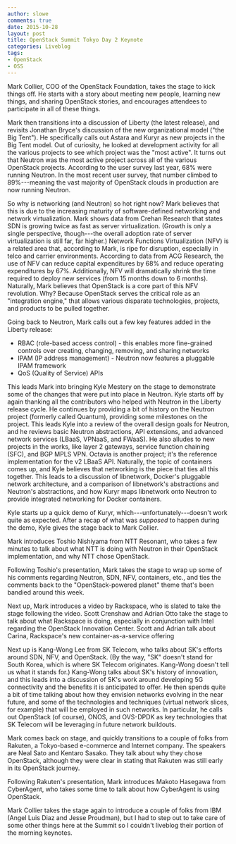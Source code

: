 ```yaml
---
author: slowe
comments: true
date: 2015-10-28
layout: post
title: OpenStack Summit Tokyo Day 2 Keynote
categories: Liveblog
tags:
- OpenStack
- OSS
---
```


Mark Collier, COO of the OpenStack Foundation, takes the stage to kick things off. He starts with a story about meeting new people, learning new things, and sharing OpenStack stories, and encourages attendees to participate in all of these things.

Mark then transitions into a discussion of Liberty (the latest release), and revisits Jonathan Bryce's discussion of the new organizational model ("the Big Tent"). He specifically calls out Astara and Kuryr as new projects in the Big Tent model. Out of curiosity, he looked at development activity for all the various projects to see which project was the "most active". It turns out that Neutron was the most active project across all of the various OpenStack projects. According to the user survey last year, 68% were running Neutron. In the most recent user survey, that number climbed to 89%---meaning the vast majority of OpenStack clouds in production are now running Neutron.

So why is networking (and Neutron) so hot right now? Mark believes that this is due to the increasing maturity of software-defined networking and network virtualization. Mark shows data from Crehan Research that states SDN is growing twice as fast as server virtualization. (Growth is only a single perspective, though---the overall adoption rate of server virtualization is still far, far higher.) Network Functions Virtualization (NFV) is a related area that, according to Mark, is ripe for disruption, especially in telco and carrier environments. According to data from ACG Research, the use of NFV can reduce capital expenditures by 68% and reduce operating expenditures by 67%. Additionally, NFV will dramatically shrink the time required to deploy new services (from 15 months down to 6 months). Naturally, Mark believes that OpenStack is a core part of this NFV revolution. Why? Because OpenStack serves the critical role as an "integration engine," that allows various disparate technologies, projects, and products to be pulled together.

Going back to Neutron, Mark calls out a few key features added in the Liberty release:

* RBAC (role-based access control) - this enables more fine-grained controls over creating, changing, removing, and sharing networks
* IPAM (IP address management) - Neutron now features a pluggable IPAM framework
* QoS (Quality of Service) APIs

This leads Mark into bringing Kyle Mestery on the stage to demonstrate some of the changes that were put into place in Neutron. Kyle starts off by again thanking all the contributors who helped with Neutron in the Liberty release cycle. He continues by providing a bit of history on the Neutron project (formerly called Quantum), providing some milestones on the project. This leads Kyle into a review of the overall design goals for Neutron, and he reviews basic Neutron abstractions, API extensions, and advanced network services (LBaaS, VPNaaS, and FWaaS). He also alludes to new projects in the works, like layer 2 gateways, service function chaining (SFC), and BGP MPLS VPN. Octavia is another project; it's the reference implementation for the v2 LBaaS API. Naturally, the topic of containers comes up, and Kyle believes that networking is the piece that ties all this together. This leads to a discussion of libnetwork, Docker's pluggable network architecture, and a comparison of libnetwork's abstractions and Neutron's abstractions, and how Kuryr maps libnetwork onto Neutron to provide integrated networking for Docker containers.

Kyle starts up a quick demo of Kuryr, which---unfortunately---doesn't work quite as expected. After a recap of what was _supposed_ to happen during the demo, Kyle gives the stage back to Mark Collier.

Mark introduces Toshio Nishiyama from NTT Resonant, who takes a few minutes to talk about what NTT is doing with Neutron in their OpenStack implementation, and why NTT chose OpenStack.

Following Toshio's presentation, Mark takes the stage to wrap up some of his comments regarding Neutron, SDN, NFV, containers, etc., and ties the comments back to the "OpenStack-powered planet" theme that's been bandied around this week.

Next up, Mark introduces a video by Rackspace, who is slated to take the stage following the video. Scott Crenshaw and Adrian Otto take the stage to talk about what Rackspace is doing, especially in conjunction with Intel regarding the OpenStack Innovation Center. Scott and Adrian talk about Carina, Rackspace's new container-as-a-service offering

Next up is Kang-Wong Lee from SK Telecom, who talks about SK's efforts around SDN, NFV, and OpenStack. (By the way, "SK" doesn't stand for South Korea, which is where SK Telecom originates. Kang-Wong doesn't tell us what it stands for.) Kang-Wong talks about SK's history of innovation, and this leads into a discussion of SK's work around developing 5G connectivity and the benefits it is anticipated to offer. He then spends quite a bit of time talking about how they envision networks evolving in the near future, and some of the technologies and techniques (virtual network slices, for example) that will be employed in such networks. In particular, he calls out OpenStack (of course), ONOS, and OVS-DPDK as key technologies that SK Telecom will be leveraging in future network buildouts.

Mark comes back on stage, and quickly transitions to a couple of folks from Rakuten, a Tokyo-based e-commerce and Internet company. The speakers are Neal Sato and Kentaro Sasako. They talk about why they chose OpenStack, although they were clear in stating that Rakuten was still early in its OpenStack journey.

Following Rakuten's presentation, Mark introduces Makoto Hasegawa from CyberAgent, who takes some time to talk about how CyberAgent is using OpenStack.

Mark Collier takes the stage again to introduce a couple of folks from IBM (Angel Luis Diaz and Jesse Proudman), but I had to step out to take care of some other things here at the Summit so I couldn't liveblog their portion of the morning keynotes.
